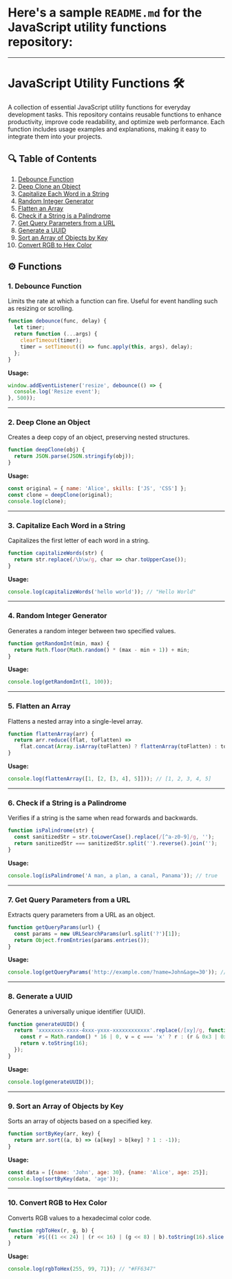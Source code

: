 # Here's a sample `README.md` for the JavaScript utility functions repository:

---

# JavaScript Utility Functions 🛠️

A collection of essential JavaScript utility functions for everyday development tasks. This repository contains reusable functions to enhance productivity, improve code readability, and optimize web performance. Each function includes usage examples and explanations, making it easy to integrate them into your projects.

## 🔍 Table of Contents
1. [Debounce Function](#1-debounce-function)
2. [Deep Clone an Object](#2-deep-clone-an-object)
3. [Capitalize Each Word in a String](#3-capitalize-each-word-in-a-string)
4. [Random Integer Generator](#4-random-integer-generator)
5. [Flatten an Array](#5-flatten-an-array)
6. [Check if a String is a Palindrome](#6-check-if-a-string-is-a-palindrome)
7. [Get Query Parameters from a URL](#7-get-query-parameters-from-a-url)
8. [Generate a UUID](#8-generate-a-uuid)
9. [Sort an Array of Objects by Key](#9-sort-an-array-of-objects-by-key)
10. [Convert RGB to Hex Color](#10-convert-rgb-to-hex-color)

## ⚙️ Functions

### 1. Debounce Function
Limits the rate at which a function can fire. Useful for event handling such as resizing or scrolling.

```javascript
function debounce(func, delay) {
  let timer;
  return function (...args) {
    clearTimeout(timer);
    timer = setTimeout(() => func.apply(this, args), delay);
  };
}
```

**Usage:**
```javascript
window.addEventListener('resize', debounce(() => {
  console.log('Resize event');
}, 500));
```

---

### 2. Deep Clone an Object
Creates a deep copy of an object, preserving nested structures.

```javascript
function deepClone(obj) {
  return JSON.parse(JSON.stringify(obj));
}
```

**Usage:**
```javascript
const original = { name: 'Alice', skills: ['JS', 'CSS'] };
const clone = deepClone(original);
console.log(clone);
```

---

### 3. Capitalize Each Word in a String
Capitalizes the first letter of each word in a string.

```javascript
function capitalizeWords(str) {
  return str.replace(/\b\w/g, char => char.toUpperCase());
}
```

**Usage:**
```javascript
console.log(capitalizeWords('hello world')); // "Hello World"
```

---

### 4. Random Integer Generator
Generates a random integer between two specified values.

```javascript
function getRandomInt(min, max) {
  return Math.floor(Math.random() * (max - min + 1)) + min;
}
```

**Usage:**
```javascript
console.log(getRandomInt(1, 100));
```

---

### 5. Flatten an Array
Flattens a nested array into a single-level array.

```javascript
function flattenArray(arr) {
  return arr.reduce((flat, toFlatten) =>
    flat.concat(Array.isArray(toFlatten) ? flattenArray(toFlatten) : toFlatten), []);
}
```

**Usage:**
```javascript
console.log(flattenArray([1, [2, [3, 4], 5]])); // [1, 2, 3, 4, 5]
```

---

### 6. Check if a String is a Palindrome
Verifies if a string is the same when read forwards and backwards.

```javascript
function isPalindrome(str) {
  const sanitizedStr = str.toLowerCase().replace(/[^a-z0-9]/g, '');
  return sanitizedStr === sanitizedStr.split('').reverse().join('');
}
```

**Usage:**
```javascript
console.log(isPalindrome('A man, a plan, a canal, Panama')); // true
```

---

### 7. Get Query Parameters from a URL
Extracts query parameters from a URL as an object.

```javascript
function getQueryParams(url) {
  const params = new URLSearchParams(url.split('?')[1]);
  return Object.fromEntries(params.entries());
}
```

**Usage:**
```javascript
console.log(getQueryParams('http://example.com/?name=John&age=30')); // { name: 'John', age: '30' }
```

---

### 8. Generate a UUID
Generates a universally unique identifier (UUID).

```javascript
function generateUUID() {
  return 'xxxxxxxx-xxxx-4xxx-yxxx-xxxxxxxxxxxx'.replace(/[xy]/g, function(c) {
    const r = Math.random() * 16 | 0, v = c === 'x' ? r : (r & 0x3 | 0x8);
    return v.toString(16);
  });
}
```

**Usage:**
```javascript
console.log(generateUUID());
```

---

### 9. Sort an Array of Objects by Key
Sorts an array of objects based on a specified key.

```javascript
function sortByKey(arr, key) {
  return arr.sort((a, b) => (a[key] > b[key] ? 1 : -1));
}
```

**Usage:**
```javascript
const data = [{name: 'John', age: 30}, {name: 'Alice', age: 25}];
console.log(sortByKey(data, 'age'));
```

---

### 10. Convert RGB to Hex Color
Converts RGB values to a hexadecimal color code.

```javascript
function rgbToHex(r, g, b) {
  return `#${((1 << 24) | (r << 16) | (g << 8) | b).toString(16).slice(1).toUpperCase()}`;
}
```

**Usage:**
```javascript
console.log(rgbToHex(255, 99, 71)); // "#FF6347"
```



